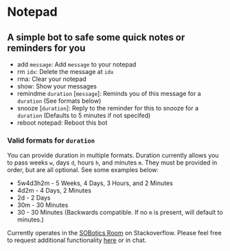 # Notepad

## A simple bot to safe some quick notes or reminders for you

- add `message`:                   Add `message` to your notepad
- rm  `idx`:                       Delete the message at `idx`
- rma:                             Clear your notepad
- show:                            Show your messages
- remindme `duration` [`message`]: Reminds you of this message for a `duration` (See formats below)
- snooze [`duration`]:             Reply to the reminder for this to snooze for a `duration` (Defaults to 5 minutes if not specifed)
- reboot notepad:                  Reboot this bot

### Valid formats for `duration`

You can provide duration in multiple formats. Duration currently allows you to pass weeks `w`, days `d`, hours `h`, and minutes `m`. They must be provided in order, but are all optional. See some examples below:

- 5w4d3h2m - 5 Weeks, 4 Days, 3 Hours, and 2 Minutes
- 4d2m     - 4 Days, 2 Minutes
- 2d       - 2 Days
- 30m      - 30 Minutes
- 30       - 30 Minutes (Backwards compatible. If no `m` is present, will default to minutes.)

Currently operates in the [SOBotics Room](https://chat.stackoverflow.com/rooms/111347/sobotics) on Stackoverflow. Please feel free to request additional functionality [here](https://github.com/SOBotics/notepad/issues) or in chat.
